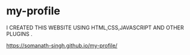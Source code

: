 # my-profile
I CREATED THIS WEBSITE USING  HTML,CSS,JAVASCRIPT AND OTHER PLUGINS .

https://somanath-singh.github.io/my-profile/
